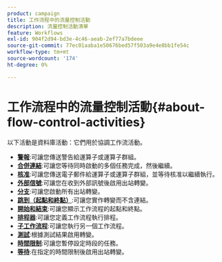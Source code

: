 ```yaml
---
product: campaign
title: 工作流程中的流量控制活動
description: 流量控制活動清單
feature: Workflows
exl-id: 904f2d94-bd3e-4c46-aeab-2ef77a7bdeee
source-git-commit: 77ec01aaba1e50676bed57f503a9e4e8bb1fe54c
workflow-type: tm+mt
source-wordcount: '174'
ht-degree: 0%

---
```


# 工作流程中的流量控制活動{#about-flow-control-activities}

以下活動是資料庫活動：它們用於協調工作流活動。

* **[警報](alert.md)**:可讓您傳送警告給運算子或運算子群組。
* **[合併連結](and-join.md)**:可讓您等待同時啟動的多個任務完成，然後繼續。
* **[核准](approval.md)**:可讓您傳送電子郵件給運算子或運算子群組，並等待核准以繼續執行。
* **[外部信號](external-signal.md)**:可讓您在收到外部訊號後啟用出站轉變。
* **[分支](fork.md)**:可讓您啟動所有出站轉變。
* **[跳到（起點和終點）](jump--start-point-and-end-point-.md)**:可讓您實作轉變而不含連結。
* **[開始和結束](start-and-end.md)**:可讓您顯示工作流程的起點和終點。
* **[排程器](scheduler.md)**:可讓您定義工作流程執行排程。
* **[子工作流程](sub-workflow.md)**:可讓您執行另一個工作流程。
* **[測試](test.md)**:根據測試結果啟用轉變。
* **[時間限制](time-constraint.md)**:可讓您暫停設定時段的任務。
* **[等待](wait.md)**:在指定的時間限制後啟用出站轉變。
   <!--* **Task**: lets you configure task execution. Refer to the [Task](task.md) section.-->
